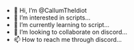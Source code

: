 - 👋 Hi, I’m @CallumTheIdiot
- 👀 I’m interested in scripts...
- 🌱 I’m currently learning to script...
- 💞️ I’m looking to collaborate on discord...
- 📫 How to reach me through discord...

<!---
CallumTheIdiot/CallumTheIdiot is a ✨ special ✨ repository because its `README.md` (this file) appears on your GitHub profile.
You can click the Preview link to take a look at your changes.
--->
